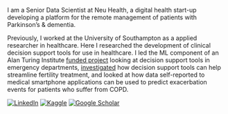 I am a Senior Data Scientist at Neu Health, a digital health start-up developing a platform for the remote management of patients with Parkinson’s & dementia. 

Previously, I worked at the University of Southampton as a applied researcher in healthcare. Here I researched the development of clinical decision support tools for use in healthcare. I led the ML component of an Alan Turing Institute [funded project](https://www.turing.ac.uk/research/research-projects/decision-support-algorithms-emergency-departments) looking at decision support tools in emergency departments, [investigated](https://www.ecs.soton.ac.uk/news/6795) how decision support tools can help streamline fertility treatment, and looked at how data self-reported to medical smartphone applications can be used to predict exacerbation events for patients who suffer from COPD.


[![LinkedIn](https://img.shields.io/badge/LinkedIn-%230077B5.svg?&style=for-the-badge&logo=Linkedin&logoColor=white)](https://www.linkedin.com/in/francis-chmiel-104a52a8/)
[![Kaggle](https://img.shields.io/badge/kaggle-%2320BEFF.svg?&style=for-the-badge&logo=kaggle&logoColor=white)](https://www.kaggle.com/fchmiel)
[![Google Scholar](https://img.shields.io/badge/-Google_Scholar-informational.svg?&style=for-the-badge&logoColor=white)](https://scholar.google.com/citations?user=6dDtnEsAAAAJ&hl=en)
